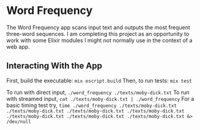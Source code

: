 # Word Frequency

The Word Frequency app scans input text and outputs the most frequent three-word sequences. I am completing this project as an opportunity to work with some Elixir modules I might not normally use in the context of a web app.

## Interacting With the App
First, build the executable: `mix escript.build`
Then, to run tests: `mix test`

To run with direct input, `./word_frequency ./texts/moby-dick.txt`
To run with streamed input, `cat ./texts/moby-dick.txt | ./word_frequency`
For a basic timing test try, `time ./word_frequency ./texts/moby-dick.txt ./texts/moby-dick.txt ./texts/moby-dick.txt ./texts/moby-dick.txt ./texts/moby-dick.txt ./texts/moby-dick.txt ./texts/moby-dick.txt &> /dev/null`
